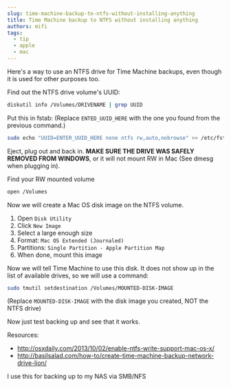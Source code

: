 ```yaml
---
slug: time-machine-backup-to-ntfs-without-installing-anything
title: Time Machine backup to NTFS without installing anything
authors: mifi
tags:
  - tip
  - apple
  - mac
---
```

Here's a way to use an NTFS drive for Time Machine backups, even though it is used for other purposes too.

Find out the NTFS drive volume's UUID:
```bash
diskutil info /Volumes/DRIVENAME | grep UUID
```

Put this in fstab: (Replace `ENTED_UUID_HERE` with the one you found from the previous command.)
```bash
sudo echo "UUID=ENTER_UUID_HERE none ntfs rw,auto,nobrowse" >> /etc/fstab
```

Eject, plug out and back in. **MAKE SURE THE DRIVE WAS SAFELY REMOVED FROM WINDOWS**, or it will not mount RW in Mac (See dmesg when plugging in).

Find your RW mounted volume
```bash
open /Volumes
```

Now we will create a Mac OS disk image on the NTFS volume.
1. Open `Disk Utility`
2. Click `New Image`
3. Select a large enough size
4. Format: `Mac OS Extended (Journaled)`
5. Partitions: `Single Partition - Apple Partition Map`
6. When done, mount this image

Now we will tell Time Machine to use this disk. It does not show up in the list of available drives, so we will use a command:
```bash
sudo tmutil setdestination /Volumes/MOUNTED-DISK-IMAGE
```
(Replace `MOUNTED-DISK-IMAGE` with the disk image you created, NOT the NTFS drive)

Now just test backing up and see that it works.

Resources:
- http://osxdaily.com/2013/10/02/enable-ntfs-write-support-mac-os-x/
- http://basilsalad.com/how-to/create-time-machine-backup-network-drive-lion/

I use this for backing up to my NAS via SMB/NFS
